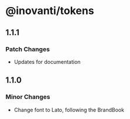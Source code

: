 # @inovanti/tokens

## 1.1.1

### Patch Changes

- Updates for documentation

## 1.1.0

### Minor Changes

- Change font to Lato, following the BrandBook
